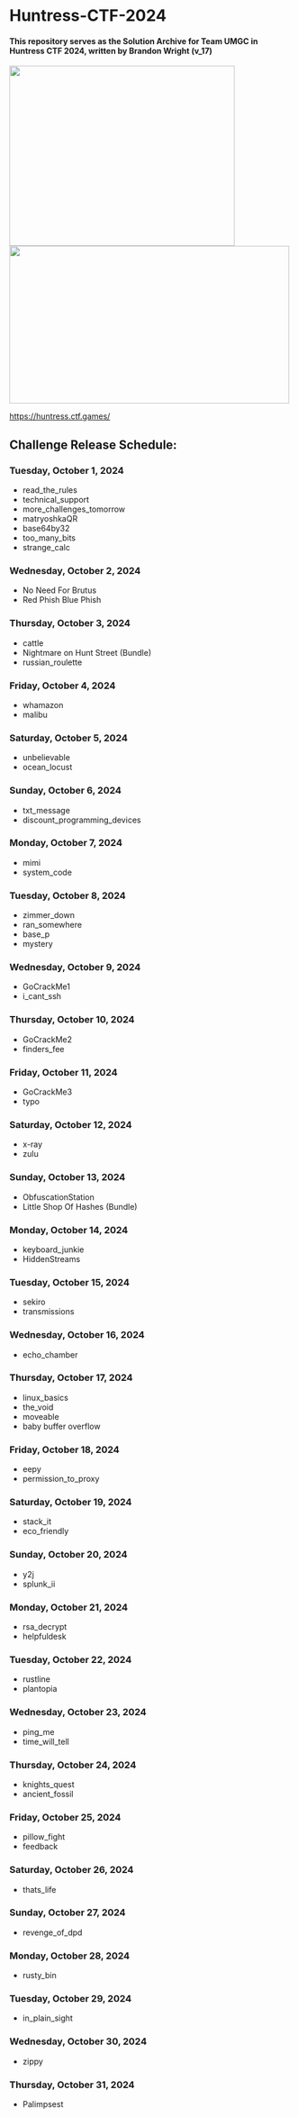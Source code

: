 # Huntress-CTF-2024
#### This repository serves as the Solution Archive for Team UMGC in Huntress CTF 2024, written by Brandon Wright (v_17)

<img src="./`dump/`extra/huntress-ctf-2024-homepage.png" width="400" height="320">  

<img src="./`dump/`extra/UMGC_Huntress CTF 2024 CERTIFICATE.png" width="497" height="280">  

https://huntress.ctf.games/ 

## Challenge Release Schedule:  

### Tuesday, October 1, 2024
- read_the_rules
- technical_support
- more_challenges_tomorrow
- matryoshkaQR
- base64by32
- too_many_bits
- strange_calc

### Wednesday, October 2, 2024
- No Need For Brutus
- Red Phish Blue Phish

### Thursday, October 3, 2024
- cattle
- Nightmare on Hunt Street (Bundle)
- russian_roulette

### Friday, October 4, 2024
- whamazon
- malibu

### Saturday, October 5, 2024
- unbelievable
- ocean_locust

### Sunday, October 6, 2024
- txt_message
- discount_programming_devices

### Monday, October 7, 2024
- mimi
- system_code

### Tuesday, October 8, 2024
- zimmer_down
- ran_somewhere
- base_p
- mystery

### Wednesday, October 9, 2024
- GoCrackMe1
- i_cant_ssh

### Thursday, October 10, 2024
- GoCrackMe2
- finders_fee

### Friday, October 11, 2024
- GoCrackMe3
- typo

### Saturday, October 12, 2024
- x-ray
- zulu

### Sunday, October 13, 2024
- ObfuscationStation
- Little Shop Of Hashes (Bundle)

### Monday, October 14, 2024
- keyboard_junkie
- HiddenStreams

### Tuesday, October 15, 2024
- sekiro
- transmissions

### Wednesday, October 16, 2024
- echo_chamber
    
### Thursday, October 17, 2024
- linux_basics
- the_void
- moveable
- baby buffer overflow

### Friday, October 18, 2024
- eepy
- permission_to_proxy

### Saturday, October 19, 2024
- stack_it
- eco_friendly

### Sunday, October 20, 2024
- y2j
- splunk_ii

### Monday, October 21, 2024
- rsa_decrypt
- helpfuldesk

### Tuesday, October 22, 2024
- rustline
- plantopia

### Wednesday, October 23, 2024
- ping_me
- time_will_tell

### Thursday, October 24, 2024
- knights_quest
- ancient_fossil

### Friday, October 25, 2024
- pillow_fight
- feedback

### Saturday, October 26, 2024
- thats_life

### Sunday, October 27, 2024
- revenge_of_dpd

### Monday, October 28, 2024
- rusty_bin

### Tuesday, October 29, 2024
- in_plain_sight

### Wednesday, October 30, 2024
- zippy

### Thursday, October 31, 2024
- Palimpsest
